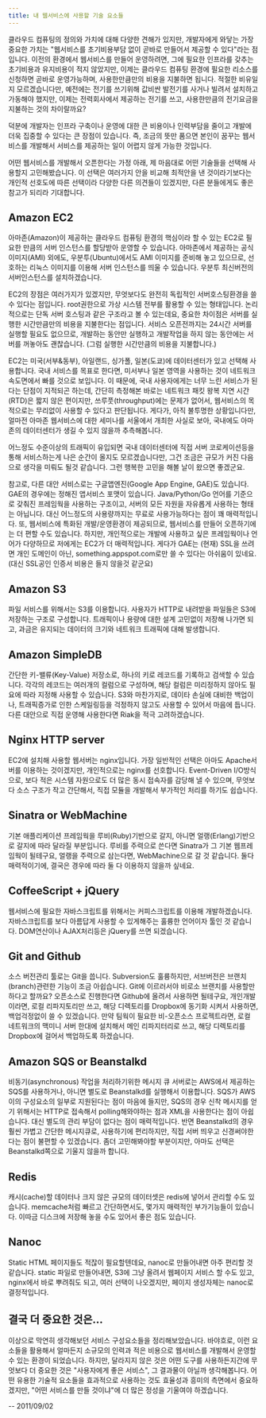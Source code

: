 ```yaml
--- 
title: 내 웹서비스에 사용할 기술 요소들
---
```


클라우드 컴퓨팅의 정의와 가치에 대해 다양한 견해가 있지만, 개발자에게 와닿는 가장 중요한 가치는 "웹서비스를 초기비용부담 없이 곧바로 만들어서 제공할 수 있다"라는 점입니다. 이전의 환경에서 웹서비스를 만들어 운영하려면, 그에 필요한 인프라를 갖추는 초기비용과 유지비용이 적지 않았지만, 이제는 클라우드 컴퓨팅 환경에 필요한 리소스를 신청하면 곧바로 운영가능하며, 사용한만큼만의 비용을 지불하면 됩니다. 적절한 비유일지 모르겠습니다만, 예전에는 전기를 쓰기위해 값비싼 발전기를 사거나 빌려서 설치하고 가동해야 했지만, 이제는 전력회사에서 제공하는 전기를 쓰고, 사용한만큼의 전기요금을 지불하는 것의 차이랄까요? 

덕분에 개발자는 인프라 구축이나 운영에 대한 큰 비용이나 인력부담을 줄이고 개발에 더욱 집중할 수 있다는 큰 장점이 있습니다. 즉, 조금의 뜻만 품으면 본인이 꿈꾸는 웹서비스를 개발해서 서비스를 제공하는 일이 어렵지 않게 가능한 것입니다.

어떤 웹서비스를 개발해서 오픈한다는 가정 아래, 제 마음대로 어떤 기술들을 선택해 사용할지 고민해봤습니다. 이 선택은 여러가지 안을 비교해 최적안을 낸 것이라기보다는 개인적 선호도에 따른 선택이라 다양한 다른 의견들이 있겠지만, 다른 분들에게도 좋은 참고가 되리라 기대합니다. 

Amazon EC2
----------
아마존(Amazon)이 제공하는 클라우드 컴퓨팅 환경의 핵심이라 할 수 있는 EC2로 필요한 만큼의 서버 인스턴스를 할당받아 운영할 수 있습니다. 아마존에서 제공하는 공식 이미지(AMI) 외에도, 우분투(Ubuntu)에서도 AMI 이미지를 준비해 놓고 있으므로, 선호하는 리눅스 이미지를 이용해 서버 인스턴스를 띄울 수 있습니다. 우분투 최신버전의 서버인스턴스를 설치하겠습니다.

EC2의 장점은 여러가지가 있겠지만, 무엇보다도 완전히 독립적인 서버호스팅환경을 쓸 수 있다는 점입니다. root권한으로 가상 시스템 전부를 활용할 수 있는 형태입니다. 논리적으로는 단독 서버 호스팅과 같은 구조라고 볼 수 있는데요, 중요한 차이점은 서버를 실행한 시간만큼만의 비용을 지불한다는 점입니다. 서비스 오픈전까지는 24시간 서버를 실행할 필요도 없으므로, 개발하는 동안만 실행하고 개발작업을 하지 않는 동안에는 서버를 꺼놓아도 괜찮습니다. (그럼 실행한 시간만큼의 비용을 지불합니다.) 

EC2는 미국(서부&동부), 아일랜드, 싱가폴, 일본(도쿄)에 데이터센터가 있고 선택해 사용합니다. 국내 서비스를 목표로 한다면, 미서부나 일본 영역을 사용하는 것이 네트워크 속도면에서 빠를 것으로 보입니다. 이 때문에, 국내 사용자에게는 너무 느린 서비스가 된다는 단점이 지적되곤 하는데, 간단히 측정해본 바로는 네트워크 패킷 왕복 지연 시간(RTD)은 짧지 않은 편이지만, 쓰루풋(throughput)에는 문제가 없어서, 웹서비스의 목적으로는 무리없이 사용할 수 있다고 판단됩니다. 게다가, 아직 불투명한 상황입니다만, 얼마전 아마존 웹서비스에 대한 세미나를 서울에서 개최한 사실로 보아, 국내에도 아마존의 데이터센터가 생길 수 있지 않을까 추측해봅니다. 

어느정도 수준이상의 트래픽이 유입되면 국내 데이터센터에 직접 서버 코로케이션등을 통해 서비스하는게 나은 순간이 올지도 모르겠습니다만, 그건 조금은 규모가 커진 다음으로 생각을 미뤄도 될것 같습니다. 그런 행복한 고민을 해볼 날이 왔으면 좋겠군요.

참고로, 다른 대안 서비스로는 구글앱엔진(Google App Engine, GAE)도 있습니다. GAE의 경우에는 정해진 앱서비스 포맷이 있습니다. Java/Python/Go 언어를 기준으로 갖춰진 프레임웍을 사용하는 구조이고, 서버의 모든 자원을 자유롭게 사용하는 형태는 아닙니다. 대신 어느정도의 사용량까지는 무료로 사용가능하다는 점이 꽤 매력적입니다. 또, 웹서비스에 특화된 개발/운영환경이 제공되므로, 웹서비스를 만들어 오픈하기에는 더 편할 수도 있습니다. 하지만, 개인적으로는 개발에 사용하고 싶은 프레임웍이나 언어가 다양하므로 저에게는 EC2가 더 매력적입니다.  게다가 GAE는 (현재) SSL을 쓰려면 개인 도메인이 아닌, something.appspot.com로만 쓸 수 있다는 아쉬움이 있네요. (대신 SSL공인 인증서 비용은 들지 않을것 같군요)

Amazon S3
---------
파일 서비스를 위해서는 S3를 이용합니다. 사용자가 HTTP로 내려받을 파일들은 S3에 저장하는 구조로 구성합니다. 트래픽이나 용량에 대한 설계 고민없이 저장해 나가면 되고, 과금은 유지되는 데이터의 크기와 네트워크 트래픽에 대해 발생합니다.

Amazon SimpleDB
---------------
간단한 키-밸류(Key-Value) 저장소로, 하나의 키로 레코드를 기록하고 검색할 수 있습니다. 각각의 레코드는 여러개의 컬럼으로 구성하며, 해당 컬럼은 미리정하지 않아도 필요에 따라 지정해 사용할 수 있습니다. S3와 마찬가지로, 데이타 손실에 대비한 백업이나, 트래픽증가로 인한 스케일링등을 걱정하지 않고도 사용할 수 있어서 마음에 듭니다. 다른 대안으로 직접 운영해 사용한다면 Riak을 적극 고려하겠습니다.

Nginx HTTP server
-----------------
EC2에 설치해 사용할 웹서버는 nginx입니다. 가장 일반적인 선택은 아마도 Apache서버를 이용하는 것이겠지만, 개인적으로는 nginx를 선호합니다. Event-Driven I/O방식으로, 보다 적은 시스템 자원으로도 더 많은 동시 접속자를 감당해 낼 수 있으며, 무엇보다 소스 구조가 작고 간단해서, 직접 모듈을 개발해서 부가적인 처리를 하기도 쉽습니다. 

Sinatra or WebMachine
------------------
기본 애플리케이션 프레임웍을 루비(Ruby)기반으로 갈지, 아니면 얼랭(Erlang)기반으로 갈지에 따라 달라질 부분입니다. 루비를 주력으로 쓴다면 Sinatra가 그 기본 웹프레임웍이 될테구요, 얼랭을 주력으로 삼는다면, WebMachine으로 갈 것 같습니다. 둘다 매력적이기에, 결국은 경우에 따라 둘 다 이용하지 않을까 싶네요.

CoffeeScript + jQuery
-------------------
웹서비스에 필요한 자바스크립트를 위해서는 커피스크립트를 이용해 개발하겠습니다. 자바스크립트를 보다 아름답게 사용할 수 있게해주는 훌륭한 언어이자 툴인 것 같습니다. DOM연산이나 AJAX처리등은 jQuery를 쓰면 되겠습니다. 

Git and Github
------------
소스 버전관리 툴로는 Git을 씁니다. Subversion도 훌륭하지만, 서브버전은 브랜치(branch)관련한 기능이 조금 아쉽습니다. Git에 이르러서야 비로소 브랜치를 사용할만 하다고 할까요? 오픈소스로 진행한다면 Github에 올려서 사용하면 될테구요, 개인개발이라면, 로컬 리파지토리만 쓰고, 해당 디렉토리를 Dropbox에 동기화 시켜서 사용하면, 백업걱정없이 쓸 수 있겠습니다. 만약 팀웍이 필요한 비-오픈소스 프로젝트라면, 로컬 네트워크의 맥미니 서버 한대에 설치해서 메인 리파지터리로 쓰고, 해당 디렉토리를 Dropbox에 걸어서 백업하도록 하겠습니다.

Amazon SQS or Beanstalkd
-----------------------
비동기(asynchronous) 작업을 처리하기위한 메시지 큐 서버로는 AWS에서 제공하는 SQS를 사용하거나, 아니면 별도로 Beanstalkd를 실행해서 이용합니다. SQS가 AWS이의 구성요소의 일부로 지원된다는 점이 마음에 들지만, SQS의 경우 신착 메시지를 얻기 위해서는 HTTP로 접속해서 polling해와야하는 점과 XML을 사용한다는 점이 아쉽습니다. 대신 별도의 관리 부담이 없다는 점이 매력적입니다. 반면 Beanstalkd의 경우 훨씬 가볍고 간단한 메시지큐로, 사용하기에 편리하지만, 직접 서버 띄우고 신경써야한다는 점이 불편할 수 있겠습니다. 좀더 고민해봐야할 부분이지만, 아마도 선택은 Beanstalkd쪽으로 기울지 않을까 합니다. 

Redis
-----------------------
캐시(cache)할 데이터나 크지 않은 규모의 데이터셋은 redis에 넣어서 관리할 수도 있습니다. memcache처럼 빠르고 간단하면서도, 몇가지 매력적인 부가기능들이 있습니다. 이따금 디스크에 저장해 놓을 수도 있어서 좋은 점도 있습니다. 

Nanoc
-----------------------
Static HTML 페이지들도 적잖이 필요할텐데요, nanoc로 만들어내면 아주 편리할 것 같습니다. static 파일로 만들어내면, S3에 그냥 올려서 웹페이지 서비스 할 수도 있고, nginx에서 바로 뿌려줘도 되고, 여러 선택이 나오겠지만, 페이지 생성자체는 nanoc로 결정적입니다. 


결국 더 중요한 것은...
------------------------
이상으로 막연히 생각해보던 서비스 구성요소들을 정리해보았습니다. 바야흐로, 이런 요소들을 활용해서 얼마든지 소규모의 인력과 적은 비용으로 웹서비스를 개발해서 운영할 수 있는 환경이 되었습니다. 하지만, 달라지지 않은 것은 어떤 도구를 사용하든지간에 무엇보다 더 중요한 것은 "사용자에게 좋은 서비스", 그 결과물이 아닐까 생각해봅니다. 어떤 유용한 기술적 요소들을 효과적으로 사용하는 것도 효율성과 흥미의 측면에서 중요하겠지만, "어떤 서비스를 만들 것이냐"에 더 많은 정성을 기울여야 하겠습니다. 

-- 2011/09/02









